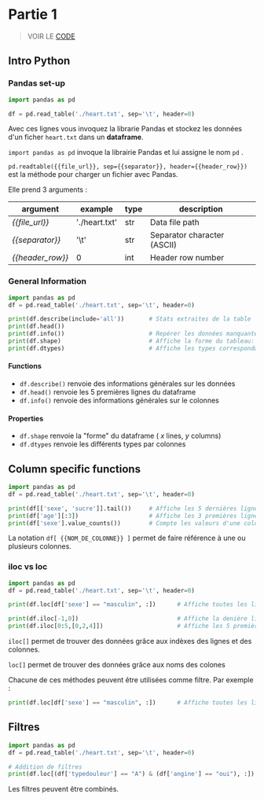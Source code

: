 # Partie 1

> VOIR LE [CODE](./Exercices.py)

## Intro Python

### Pandas set-up

```python
import pandas as pd

df = pd.read_table('./heart.txt', sep='\t', header=0)
```

Avec ces lignes vous invoquez la librarie Pandas et stockez les données d'un ficher `heart.txt` dans un **dataframe**.

`import pandas as pd` invoque la librairie Pandas et lui assigne le nom `pd` .

`pd.readtable({{file_url}}, sep={{separator}}, header={{header_row}})` est la méthode pour charger un fichier avec Pandas. 

Elle prend 3 arguments :

| argument | example | type | description |
| -------- | ------- | --- | ----------- |
| _{{file_url}}_ | './heart.txt' | str | Data file path |
| _{{separator}}_ | '\t' | str | Separator character (ASCII) |
| _{{header_row}}_ | 0 | int | Header row number |

### General Information

```python
import pandas as pd
df = pd.read_table('./heart.txt', sep='\t', header=0)

print(df.describe(include='all'))       # Stats extraites de la table
print(df.head())
print(df.info())                        # Repérer les données manquantes dans les colonnes
print(df.shape)                         # Affiche la forme du tableau: (lignes, colonnes)
print(df.dtypes)                        # Affiche les types correspondants a chaque colonnes

```

#### Functions
- `df.describe()` renvoie des informations générales sur les données
- `df.head()` renvoie les 5 premières lignes du dataframe
- `df.info()` renvoie des informations générales sur le colonnes
#### Properties
- `df.shape` renvoie la "forme" du dataframe ( _x_ lines, _y_ columns)
- `df.dtypes` renvoie les différents types par colonnes

## Column specific functions
```python
import pandas as pd
df = pd.read_table('./heart.txt', sep='\t', header=0)

print(df[['sexe', 'sucre']].tail())     # Affiche les 5 dernières lignes des colonnes "sexe" & "sucre"
print(df['age'][:3])                    # Affiche les 3 premières ligne de la colonne age
print(df['sexe'].value_counts())        # Compte les valeurs d'une colonne

```

La notation `df[ {{NOM_DE_COLONNE}} ]` permet de faire référence à une ou plusieurs colonnes.

### iloc vs loc
```python
import pandas as pd
df = pd.read_table('./heart.txt', sep='\t', header=0)

print(df.loc[df['sexe'] == "masculin", :])      # Affiche toutes les lignes où le sexe est masculin

print(df.iloc[-1,0])                            # Affiche la denière ligne de la 1ere colonne
print(df.iloc[0:5,[0,2,4]])                     # Affiche les 5 premières lignes des colonnes 0, 2, et 4

```

`iloc[]` permet de trouver des données grâce aux indèxes des lignes et des colonnes.

`loc[]` permet de trouver des données grâce aux noms des colones

Chacune de ces méthodes peuvent être utilisées comme filtre. Par exemple :

```python
print(df.loc[df['sexe'] == "masculin", :])      # Affiche toutes les lignes où le sexe est masculin
```

## Filtres
```python
import pandas as pd
df = pd.read_table('./heart.txt', sep='\t', header=0)

# Addition de filtres
print(df.loc[(df['typedouleur'] == "A") & (df['angine'] == "oui"), :])
```

Les filtres peuvent être combinés.